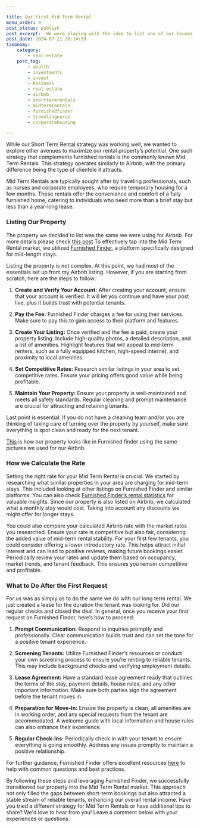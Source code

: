 ```yaml
---

title: Our First Mid Term Rental
menu_order: 9
post_status: publish
post_excerpt:  We were playing with the idea to list one of our houses on Airbnb, to increase our profits. However, we never expect what was going to happen. Be careful with what you wish for, the world can surprise you. 
post_date: 2024-07-21 20:14:59
taxonomy:
    category:
        - real-estate
    post_tag:
        - wealth
        - investments
        - invest
        - business
        - real-estate
        - airbnb
        - shorttermrentals
        - midtermrentals
        - furnishedfinder
        - travelingnurse
        - corporatehousing

---
```


While our Short Term Rental strategy was working well, we wanted to explore other avenues to maximize our rental property’s potential. One such strategy that complements furnished rentals is the commonly known Mid Term Rentals. This strategy operates similarly to Airbnb, with the primary difference being the type of clientele it attracts.

Mid Term Rentals are typically sought after by traveling professionals, such as nurses and corporate employees, who require temporary housing for a few months. These rentals offer the convenience and comfort of a fully furnished home, catering to individuals who need more than a brief stay but less than a year-long lease.

### Listing Our Property

The property we decided to list was the same we were using for Airbnb. For more details please check [this post](https://familyventurescafe.com/real-estate/our-first-airbnb/) To effectively tap into the Mid Term Rental market, we utilized [Furnished Finder](https://www.furnishedfinder.com/), a platform specifically designed for mid-length stays. 

Listing the property is not complex. At this point, we had most of the essentials set up from my Airbnb listing. However, if you are starting from scratch, here are the steps to follow:

1. **Create and Verify Your Account:** After creating your account, ensure that your account is verified. It will let you continue and have your post live, plus it builds trust with potential tenants.

2. **Pay the Fee:** Furnished Finder charges a fee for using their services. Make sure to pay this to gain access to their platform and features.

3. **Create Your Listing:** Once verified and the fee is paid, create your property listing. Include high-quality photos, a detailed description, and a list of amenities. Highlight features that will appeal to mid-term renters, such as a fully equipped kitchen, high-speed internet, and proximity to local amenities.

4. **Set Competitive Rates:** Research similar listings in your area to set competitive rates. Ensure your pricing offers good value while being profitable.

5. **Maintain Your Property:** Ensure your property is well-maintained and meets all safety standards. Regular cleaning and prompt maintenance are crucial for attracting and retaining tenants.

Last point is essential. If you do not have a cleaning team and/or you are thinking of taking care of turning over the property by yourself, make sure everything is spot clean and ready for the next tenant.

[This](https://www.furnishedfinder.com/property/460137_1) is how our property looks like in Furnished finder using the same pictures we used for our Airbnb.

### How we Calculate the Rate

Setting the right rate for your Mid Term Rental is crucial. We started by researching what similar properties in your area are charging for mid-term stays. This included looking at other listings on Furnished Finder and similar platforms. You can also check [Furnished Finder’s rental statistics](https://www.furnishedfinder.com/stats) for valuable insights. Since our property is also listed on Airbnb, we calculated what a monthly stay would cost. Taking into account any discounts we might offer for longer stays. 

You could also compare your calculated Airbnb rate with the market rates you researched. Ensure your rate is competitive but also fair, considering the added value of mid-term rental stability. For your first few tenants, you could consider offering a lower introductory rate. This helps attract initial interest and can lead to positive reviews, making future bookings easier. Periodically review your rates and update them based on occupancy, market trends, and tenant feedback. This ensures you remain competitive and profitable.

### What to Do After the First Request

For us was as simply as to do the same we do with our long term rental. We just created a lease for the duration the tenant was looking for. Did our regular checks and closed the deal. In general, once you receive your first request on Furnished Finder, here’s how to proceed:

1. **Prompt Communication:** Respond to inquiries promptly and professionally. Clear communication builds trust and can set the tone for a positive tenant experience.

2. **Screening Tenants:** Utilize Furnished Finder’s resources or conduct your own screening process to ensure you’re renting to reliable tenants. This may include background checks and verifying employment details.

3. **Lease Agreement:** Have a standard lease agreement ready that outlines the terms of the stay, payment details, house rules, and any other important information. Make sure both parties sign the agreement before the tenant moves in.

4. **Preparation for Move-In:** Ensure the property is clean, all amenities are in working order, and any special requests from the tenant are accommodated. A welcome guide with local information and house rules can also enhance their experience.

5. **Regular Check-Ins:** Periodically check in with your tenant to ensure everything is going smoothly. Address any issues promptly to maintain a positive relationship.

For further guidance, Furnished Finder offers excellent resources [here](https://www.furnishedfinder.com/Resources/PMResources) to help with common questions and best practices.

By following these steps and leveraging Furnished Finder, we successfully transitioned our property into the Mid Term Rental market. This approach not only filled the gaps between short-term bookings but also attracted a stable stream of reliable tenants, enhancing our overall rental income. Have you tried a different strategy for Mid Term Rentals or have additional tips to share? We'd love to hear from you! Leave a comment below with your experiences or questions.








